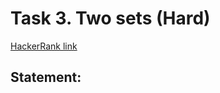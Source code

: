 # Task 3. Two sets (Hard)

[HackerRank link](<https://www.hackerrank.com/contests/sda-hw-11-2021/challenges/discos>)

## Statement:

<!-- TODO -->
